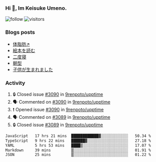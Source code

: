 ### Hi 👋, Im Keisuke Umeno.

<!--
**9renpoto/9renpoto** is a ✨ _special_ ✨ repository because its `README.md` (this file) appears on your GitHub profile.

Here are some ideas to get you started:

- 🔭 I’m currently working on ...
- 🌱 I’m currently learning ...
- 👯 I’m looking to collaborate on ...
- 🤔 I’m looking for help with ...
- 💬 Ask me about ...
- 📫 How to reach me: ...
- 😄 Pronouns: ...
- ⚡ Fun fact: ...
-->

![follow](https://img.shields.io/github/followers/9renpoto?label=Follow&style=social)
![visitors](https://komarev.com/ghpvc/?username=9renpoto&label=Profile%20views&color=0e75b6&style=flat)

### Blogs posts

<!-- BLOG-POST-LIST:START -->
- [体脂肪↗](https://9renpoto.win/entry/2024/08/12/gaining_fat)
- [絵本を読む](https://9renpoto.win/entry/2024/07/26/picture_book)
- [二度寝](https://9renpoto.win/entry/2024/07/18/going_back_to_sleep)
- [朝型](https://9renpoto.win/entry/2024/05/29/im-an-early)
- [子供が生まれました](https://9renpoto.win/entry/2024/04/18/hello-world)
<!-- BLOG-POST-LIST:END -->

### Activity

<!--START_SECTION:activity-->
1. 🔒 Closed issue [#3090](https://github.com/9renpoto/upptime/issues/3090) in [9renpoto/upptime](https://github.com/9renpoto/upptime)
2. 🗣 Commented on [#3090](https://github.com/9renpoto/upptime/issues/3090#issuecomment-2308766911) in [9renpoto/upptime](https://github.com/9renpoto/upptime)
3. ❗ Opened issue [#3090](https://github.com/9renpoto/upptime/issues/3090) in [9renpoto/upptime](https://github.com/9renpoto/upptime)
4. 🗣 Commented on [#3089](https://github.com/9renpoto/upptime/issues/3089#issuecomment-2307779247) in [9renpoto/upptime](https://github.com/9renpoto/upptime)
5. 🔒 Closed issue [#3089](https://github.com/9renpoto/upptime/issues/3089) in [9renpoto/upptime](https://github.com/9renpoto/upptime)
<!--END_SECTION:activity-->

<!--START_SECTION:waka-->

```txt
JavaScript   17 hrs 21 mins  ████████████▓░░░░░░░░░░░░   50.34 %
TypeScript   9 hrs 22 mins   ██████▓░░░░░░░░░░░░░░░░░░   27.18 %
YAML         5 hrs 53 mins   ████▒░░░░░░░░░░░░░░░░░░░░   17.07 %
Markdown     39 mins         ▒░░░░░░░░░░░░░░░░░░░░░░░░   01.91 %
JSON         25 mins         ▒░░░░░░░░░░░░░░░░░░░░░░░░   01.22 %
```

<!--END_SECTION:waka-->
